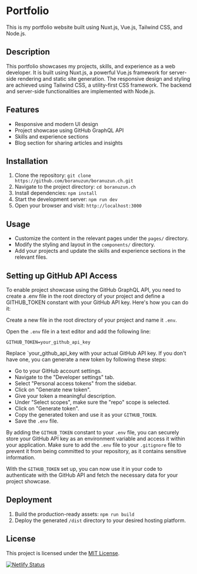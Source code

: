 # Portfolio

This is my portfolio website built using Nuxt.js, Vue.js, Tailwind CSS, and Node.js.

## Description

This portfolio showcases my projects, skills, and experience as a web developer. It is built using Nuxt.js, a powerful Vue.js framework for server-side rendering and static site generation. The responsive design and styling are achieved using Tailwind CSS, a utility-first CSS framework. The backend and server-side functionalities are implemented with Node.js.

## Features

- Responsive and modern UI design
- Project showcase using GitHub GraphQL API
- Skills and experience sections
- Blog section for sharing articles and insights
 

## Installation

1. Clone the repository: `git clone https://github.com/boranuzun/boranuzun.ch.git`
2. Navigate to the project directory: `cd boranuzun.ch`
3. Install dependencies: `npm install`
4. Start the development server: `npm run dev`
5. Open your browser and visit: `http://localhost:3000`

## Usage

- Customize the content in the relevant pages under the `pages/` directory.
- Modify the styling and layout in the `components/` directory.
- Add your projects and update the skills and experience sections in the relevant files.

## Setting up GitHub API Access
To enable project showcase using the GitHub GraphQL API, you need to create a .env file in the root directory of your project and define a GITHUB_TOKEN constant with your GitHub API key. Here's how you can do it:

Create a new file in the root directory of your project and name it `.env`.

Open the `.env` file in a text editor and add the following line:


`GITHUB_TOKEN=your_github_api_key`

Replace `your_github_api_key with your actual GitHub API key. If you don't have one, you can generate a new token by following these steps:

- Go to your GitHub account settings.
- Navigate to the "Developer settings" tab.
- Select "Personal access tokens" from the sidebar.
- Click on "Generate new token".
- Give your token a meaningful description.
- Under "Select scopes", make sure the "repo" scope is selected.
- Click on "Generate token".
- Copy the generated token and use it as your `GITHUB_TOKEN`.
- Save the `.env` file.

By adding the `GITHUB_TOKEN` constant to your `.env` file, you can securely store your GitHub API key as an environment variable and access it within your application. Make sure to add the `.env` file to your `.gitignore` file to prevent it from being committed to your repository, as it contains sensitive information.

With the `GITHUB_TOKEN` set up, you can now use it in your code to authenticate with the GitHub API and fetch the necessary data for your project showcase.


## Deployment

1. Build the production-ready assets: `npm run build`
2. Deploy the generated `/dist` directory to your desired hosting platform.

## License

This project is licensed under the [MIT License](LICENSE).

[![Netlify Status](https://api.netlify.com/api/v1/badges/70ae0d14-2c91-4b09-bf79-a4a915c8281d/deploy-status)](https://app.netlify.com/sites/boranuzun/deploys)
